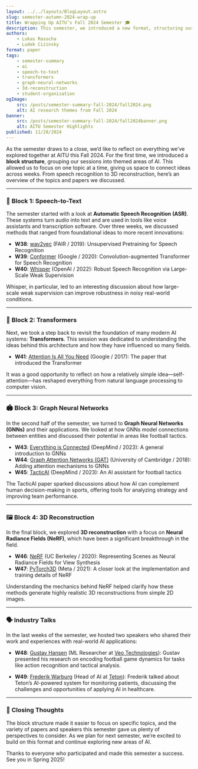 ```yaml
---
layout: ../../layouts/BlogLayout.astro
slug: semester-autumn-2024-wrap-up
title: Wrapping Up AITU’s Fall 2024 Semester 🎓
description: This semester, we introduced a new format, structuring our weekly sessions into themed blocks, each focusing on a specific area of AI. Here’s a look back at what we covered.
authors:
    - Lukas Rasocha
    - Ludek Cizinsky
format: paper
tags:
    - semester-summary
    - ai
    - speech-to-text
    - transformers
    - graph-neural-networks
    - 3d-reconstruction
    - student-organisation
ogImage:
    src: /posts/semester-summary-fall-2024/fall2024.png
    alt: AI research themes from Fall 2024
banner:
    src: /posts/semester-summary-fall-2024/fall2024banner.png
    alt: AITU Semester Highlights
published: 11/28/2024
---
```


As the semester draws to a close, we’d like to reflect on everything we’ve explored together at AITU this Fall 2024. For the first time, we introduced a **block structure**, grouping our sessions into themed areas of AI. This allowed us to focus on one topic at a time, giving us space to connect ideas across weeks. From speech recognition to 3D reconstruction, here’s an overview of the topics and papers we discussed.

---

### 🎤 **Block 1: Speech-to-Text**

The semester started with a look at **Automatic Speech Recognition (ASR)**. These systems turn audio into text and are used in tools like voice assistants and transcription software. Over three weeks, we discussed methods that ranged from foundational ideas to more recent innovations:

-   **W38**: [wav2vec](https://arxiv.org/pdf/1904.05862) (FAIR / 2019): Unsupervised Pretraining for Speech Recognition
-   **W39**: [Conformer](https://arxiv.org/pdf/2005.08100) (Google / 2020): Convolution-augmented Transformer for Speech Recognition
-   **W40**: [Whisper](https://cdn.openai.com/papers/whisper.pdf) (OpenAI / 2022): Robust Speech Recognition via Large-Scale Weak Supervision

Whisper, in particular, led to an interesting discussion about how large-scale weak supervision can improve robustness in noisy real-world conditions.

---

### 🔄 **Block 2: Transformers**

Next, we took a step back to revisit the foundation of many modern AI systems: **Transformers**. This session was dedicated to understanding the ideas behind this architecture and how they have influenced so many fields.

-   **W41**: [Attention Is All You Need](https://arxiv.org/pdf/1706.03762) (Google / 2017): The paper that introduced the Transformer

It was a good opportunity to reflect on how a relatively simple idea—self-attention—has reshaped everything from natural language processing to computer vision.

---

### 🏟️ **Block 3: Graph Neural Networks**

In the second half of the semester, we turned to **Graph Neural Networks (GNNs)** and their applications. We looked at how GNNs model connections between entities and discussed their potential in areas like football tactics.

-   **W43**: [Everything is Connected](https://arxiv.org/pdf/2301.08210) (DeepMind / 2023): A general introduction to GNNs
-   **W44**: [Graph Attention Networks (GAT)](https://arxiv.org/pdf/1710.10903) (University of Cambridge / 2018): Adding attention mechanisms to GNNs
-   **W45**: [TacticAI](https://arxiv.org/pdf/2310.10553) (DeepMind / 2023): An AI assistant for football tactics

The TacticAI paper sparked discussions about how AI can complement human decision-making in sports, offering tools for analyzing strategy and improving team performance.

---

### 🖼️ **Block 4: 3D Reconstruction**

In the final block, we explored **3D reconstruction** with a focus on **Neural Radiance Fields (NeRF)**, which have been a significant breakthrough in the field.

-   **W46**: [NeRF](https://arxiv.org/abs/2003.08934) (UC Berkeley / 2020): Representing Scenes as Neural Radiance Fields for View Synthesis
-   **W47**: [PyTorch3D](https://github.com/facebookresearch/pytorch3d/tree/main/projects/nerf) (Meta / 2021): A closer look at the implementation and training details of NeRF

Understanding the mechanics behind NeRF helped clarify how these methods generate highly realistic 3D reconstructions from simple 2D images.

---

### 🗣️ **Industry Talks**

In the last weeks of the semester, we hosted two speakers who shared their work and experiences with real-world AI applications:

-   **W48**: [Gustav Hansen](https://www.linkedin.com/in/gustav-l-k-hansen-0b175316a/) (ML Researcher at [Veo Technologies](https://www.veo.co/)): Gustav presented his research on encoding football game dynamics for tasks like action recognition and tactical analysis.

-   **W49**: [Frederik Warburg](https://www.linkedin.com/in/frederikwarburg/) (Head of AI at [Teton](https://www.teton.ai/)): Frederik talked about Teton’s AI-powered system for monitoring patients, discussing the challenges and opportunities of applying AI in healthcare.

---

### 🔮 **Closing Thoughts**

The block structure made it easier to focus on specific topics, and the variety of papers and speakers this semester gave us plenty of perspectives to consider. As we plan for next semester, we’re excited to build on this format and continue exploring new areas of AI.

Thanks to everyone who participated and made this semester a success. See you in Spring 2025!
